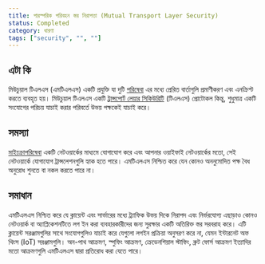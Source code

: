 ```yaml
---
title: পারস্পরিক পরিবহন স্তর নিরাপত্তা (Mutual Transport Layer Security)
status: Completed
category: ধারণা
tags: ["security", "", ""]
---
```


## এটা কি

মিউচুয়াল টিএলএস (এমটিএলএস) একটি প্রযুক্তি যা দুটি [পরিষেবা](/service/) এর মধ্যে প্রেরিত বার্তাগুলি প্রমাণীকরণ এবং এনক্রিপ্ট করতে ব্যবহৃত হয়। 
মিউচুয়াল টিএলএস একটি [ট্রান্সপোর্ট লেয়ার সিকিউরিটি](/transport-layer-security/) (টিএলএস) প্রোটোকল কিন্তু, শুধুমাত্র একটি সংযোগের পরিচয় যাচাই করার পরিবর্তে উভয় পক্ষকেই যাচাই করে।

## সমস্যা

[মাইক্রোপরিষেবা](/microservices/) একটি নেটওয়ার্কের মাধ্যমে যোগাযোগ করে এবং আপনার ওয়াইফাই নেটওয়ার্কের মতো, সেই নেটওয়ার্কে যোগাযোগ ট্রান্সলেশনগুলি হ্যাক হতে পারে। 
এমটিএলএস নিশ্চিত করে যেন কোনও অননুমোদিত পক্ষ বৈধ অনুরোধ শুনতে বা নকল করতে পারে না।

## সমাধান

এমটিএলএস নিশ্চিত করে যে ক্লায়েন্ট এবং সার্ভারের মধ্যে ট্র্যাফিক উভয় দিকে নিরাপদ এবং নির্ভরযোগ্য এছাড়াও কোনও নেটওয়ার্ক বা 
অ্যাপ্লিকেশনটিতে লগ ইন করা ব্যবহারকারীদের জন্য সুরক্ষার একটি অতিরিক্ত স্তর সরবরাহ করে। 
এটি ক্লায়েন্ট সরঞ্জামগুলির সাথে সংযোগগুলিও যাচাই করে যেগুলো লগইন প্রক্রিয়া অনুসরণ করে না, যেমন ইন্টারনেট অফ থিংস (IoT) সরঞ্জামগুলি। 
অন-পাথ আক্রমণ, স্পুফিং আক্রমণ, ক্রেডেনশিয়াল স্টাফিং, ব্রুট ফোর্স আক্রমণ ইত্যাদির মতো আক্রমণগুলি এমটিএলএস দ্বারা প্রতিরোধ করা যেতে পারে।
